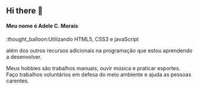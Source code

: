 ## Hi there 👋

#### Meu nome é Adele C. Morais<br>
<p> :thought_balloon:Utilizando HTML5, CSS3 e javaScript</p>
<p>além dos outros recursos adicionais na programação que estou aprendendo a desenvolver.</P>
<p>Meus hobbies são trabalhos manuais, ouvir música e praticar esportes.<br>Faço trabalhos voluntários em defesa do meio ambiente e ajuda as pessoas carentes.</p>
